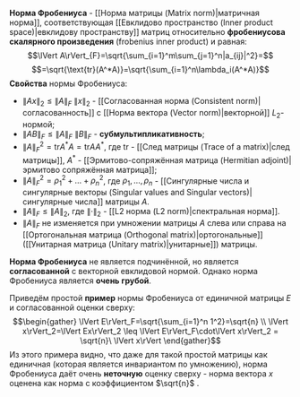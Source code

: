 **Норма Фробениуса** - [[Норма матрицы (Matrix norm)|матричная норма]], соответствующая [[Евклидово пространство (Inner product space)|евклидову пространству]] матриц относительно **фробениусова скалярного произведения** (frobenius inner product) и равная:$$\lVert A\rVert_{F}=\sqrt{\sum_{i=1}^m\sum_{j=1}^n|a_{ij}|^2}=$$$$=\sqrt{\text{tr}(A^*A)}=\sqrt{\sum_{i=1}^n\lambda_i(A^*A)}$$**Свойства** нормы Фробениуса:
- $\lVert Ax\rVert_2\leq\lVert A\rVert_F \ \lVert x\rVert_2$ - [[Согласованная норма (Consistent norm)|согласованность]] с [[Норма вектора (Vector norm)|векторной]] $L_2$-нормой;
- $\lVert AB\rVert_F\leq\lVert A\rVert_F \ \lVert B\rVert_F$ - **субмультипликативность**;
- $\lVert A\rVert_F^2=\text{tr}A^*A=\text{tr}AA^*$, где $\text{tr}$ - [[След матрицы (Trace of a matrix)|след матрицы]], $A^*$ - [[Эрмитово-сопряжённая матрица (Hermitian adjoint)|эрмитово сопряжённая матрица]];
- $\lVert A\rVert_F^2=\rho_1^2+\dots+\rho_n^2$, где $\rho_1,\dots,\rho_n$ - [[Сингулярные числа и сингулярные векторы (Singular values and Singular vectors)|сингулярные числа]] матрицы $A$.
- $\lVert A\rVert_F\leq\lVert A\rVert_2$, где $\lVert\cdot\rVert_2$ - [[L2 норма (L2 norm)|спектральная норма]].
- $\lVert A\rVert_F$ не изменяется при умножении матрицы $A$ слева или справа на [[Ортогональная матрица (Orthogonal matrix)|ортогональные]] ([[Унитарная матрица (Unitary matrix)|унитарные]]) матрицы.

**Норма Фробениуса** не является подчинённой, но является **согласованной** с векторной евклидовой нормой. Однако норма Фробениуса является **очень грубой**.

Приведём простой **пример** нормы Фробениуса от единичной матрицы $E$ и согласованной оценки сверху:$$\begin{gather} \lVert E\rVert_F=\sqrt{\sum_{i=1}^n 1^2}=\sqrt{n} \\ \lVert x\rVert_2=\lVert Ex\rVert_2 \leq \lVert E\rVert_F\cdot\lVert x\rVert_2 = \sqrt{n}\ \lVert x\rVert \end{gather}$$Из этого примера видно, что даже для такой простой матрицы как единичная (которая является инвариантом по умножению), норма Фробениуса даёт очень **неточную** оценку сверху - норма вектора $x$ оценена как норма с коэффициентом $\sqrt{n}$ .